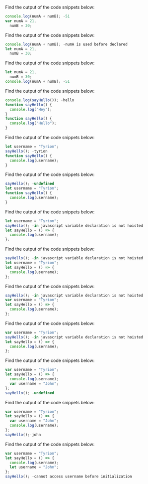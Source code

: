 Find the output of the code snippets below:

```js
console.log(numA + numB); -51
var numA = 21,
  numB = 30;
```

Find the output of the code snippets below:

```js
console.log(numA + numB); -numA is used before declared
let numA = 21,
  numB = 30;
```

Find the output of the code snippets below:

```js
let numA = 21,
  numB = 30;
console.log(numA + numB); -51
```

Find the output of the code snippets below:

```js
console.log(sayHello()); -hello
function sayHello() {
  console.log("Hey");
}
function sayHello() {
  console.log("Hello");
}
```

Find the output of the code snippets below:

```js
let username = "Tyrion";
sayHello(); -tyrion
function sayHello() {
  console.log(username);
}
```

Find the output of the code snippets below:

```js
sayHello(); -undefined
let username = "Tyrion";
function sayHello() {
  console.log(username);
}
```

Find the output of the code snippets below:

```js
let username = "Tyrion";
sayHello(); -in javascript variable declaration is not hoisted
let sayHello = () => {
  console.log(username);
};
```

Find the output of the code snippets below:

```js
sayHello(); -in javascript variable declaration is not hoisted
let username = "Tyrion";
let sayHello = () => {
  console.log(username);
};
```

Find the output of the code snippets below:

```js
sayHello(); -in javascript variable declaration is not hoisted
var username = "Tyrion";
let sayHello = () => {
  console.log(username);
};
```

Find the output of the code snippets below:

```js
var username = "Tyrion";
sayHello(); -in javascript variable declaration is not hoisted
let sayHello = () => {
  console.log(username);
};
```

Find the output of the code snippets below:

```js
var username = "Tyrion";
let sayHello = () => {
  console.log(username);
  var username = "John";
};
sayHello(); -undefined
```

Find the output of the code snippets below:

```js
var username = "Tyrion";
let sayHello = () => {
  var username = "John";
  console.log(username);
};
sayHello();-john
```

Find the output of the code snippets below:

```js
var username = "Tyrion";
let sayHello = () => {
  console.log(username);
  let username = "John";
};
sayHello(); -cannot access username before initialization
```